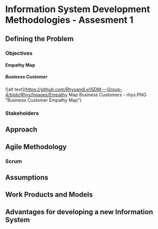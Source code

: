 # Information System Development Methodologies - Assesment 1

## Defining the Problem
### Objectives
#### Empathy Map
##### Business Customer
![alt text](https://github.com/RhysandLy/ISDM---Group-4/blob/Rhys/Images/Empathy Map Business Customers - rhys.PNG "Business Customer Empathy Map")
### Stakeholders

## Approach

## Agile Methodology
### Scrum

## Assumptions

## Work Products and Models

## Advantages for developing a new Information System
